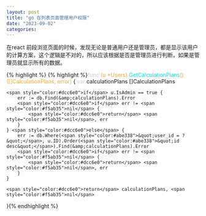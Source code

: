 ```yaml
---
layout: post
title: "go 在列表页面管理用户权限"
date: "2023-09-02"
categories: 
---
```

<p>在react 前段浏览页面的时候，发现无论是普通用户还是管理员，都是显示该用户的计算方案，这个逻辑是不对的，所以应该根据是否是管理员进行判断，如果是管理员就显示所有的数据。</p>

{% highlight %}
{% highlight %}<span style="color:#dcc6e0">func</span> <span style="color:#f5ab35">(u *Users)</span> <span style="color:#00e0e0">GetCalculationPlans</span><span style="color:#f5ab35">()</span> <span style="color:#f5ab35">([]CalculationPlans, error)</span> {
    <span style="color:#dcc6e0">var</span> calculationPlans []CalculationPlans

    <span style="color:#dcc6e0">if</span> u.IsAdmin == true {
        err := db.Find(&amp;calculationPlans).Error
        <span style="color:#dcc6e0">if</span> err != <span style="color:#f5ab35">nil</span> {
            <span style="color:#dcc6e0">return</span> <span style="color:#f5ab35">nil</span>, err
        }
    } <span style="color:#dcc6e0">else</span> {
        err := db.Where(<span style="color:#abe338">&quot;user_id = ?&quot;</span>, u.ID).Order(<span style="color:#abe338">&quot;id desc&quot;</span>).Find(&amp;calculationPlans).Error
        <span style="color:#dcc6e0">if</span> err != <span style="color:#f5ab35">nil</span> {
            <span style="color:#dcc6e0">return</span> <span style="color:#f5ab35">nil</span>, err
        }
    }

    <span style="color:#dcc6e0">return</span> calculationPlans, <span style="color:#f5ab35">nil</span>
}{% endhighlight %}


